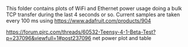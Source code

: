 This folder contains plots of WiFi and Ethernet power usage doing 
a bulk TCP transfer during the last 4 seconds or so.  Current samples
are taken every 100 ms using https://www.adafruit.com/products/904 

https://forum.pjrc.com/threads/60532-Teensy-4-1-Beta-Test?p=237096&viewfull=1#post237096 net power plot and table
